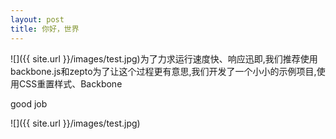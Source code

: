 ```yaml
---
layout: post
title: 你好，世界
---
```

![]({{ site.url }}/images/test.jpg)为了力求运行速度快、响应迅即,我们推荐使用backbone.js和zepto为了让这个过程更有意思,我们开发了一个小小的示例项目,使用CSS重置样式、Backbone

good job


![]({{ site.url }}/images/test.jpg)
